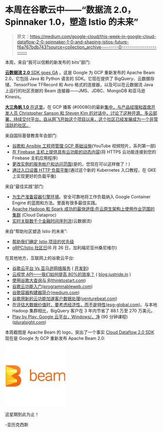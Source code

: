 # 本周在谷歌云中——“数据流 2.0，Spinnaker 1.0，塑造 Istio 的未来”

> 原文：<https://medium.com/google-cloud/this-week-in-google-cloud-dataflow-2-0-spinnaker-1-0-and-shaping-istios-future-f6a767bdb743?source=collection_archive---------0----------------------->

本周，来自“我可以信赖的新发布的 bits”部门:

[**云数据流 2.0** SDK goes GA](http://goo.gl/NnIsU9) 。这是 Google 为 GCP 重新发布的 Apache Beam 2.0，它包括 Java 和 Python 语言的 SDK。它现在提供了 BigQuery、云数据存储、TensorFlow TFRecord 和 Avro 格式的连接器，以及可以在云数据流 Java 上运行的社区贡献的 Beam 连接器——JMS、JDBC、MongoDB 和亚马逊 Kinesis。

[**大三角帆 1.0** 在这里](http://goo.gl/AgGvNf)。在 GCP 播客 (#00080)的最新[集中，与产品经理和首席开发人员 Christopher Sanson 和 Steven Kim 的对话中，讨论了这种开源、多云部署、持续交付平台。自从网飞开始这个项目以来，这个社区已经发展成为一个非常活跃的社区。](http://goo.gl/Zpvlk8)

来自国际基督教青年会部门:

*   [谷歌和 Ansible 工程师管理 GCP 基础设施](http://goo.gl/KwLlQQ)(YouTube 视频短片，系列第一部)
*   [在 Firebase 主机上提供具有云功能的动态内容](http://goo.gl/d1pBSG)(将 HTTPS 云功能连接到您的 Firebase 主机应用程序)
*   [更改实例的服务帐户和访问范围](http://goo.gl/LkmgPU)(是的，您现在可以这样做了！)
*   [通过入口设置 HTTP 负载平衡](http://goo.gl/Pdo3JQ)(通过这个新的 Kubernetes 入口教程，在 GKE 上实现更好的负载平衡)

来自“最佳实践”部门:

*   [为生产准备容器引擎环境](http://goo.gl/0aFGj5)。安全可靠地将工作负载纳入 Google Container Engine 的蓝图和方法。里面有很多最佳实践。
*   [Apache Hadoop 和 Spark 成功的最快途径:在云原生架构上使用作业范围的集群](http://goo.gl/okauF9) (Cloud Dataproc)
*   [实时关联数千个金融时间序列流](http://goo.gl/qQyh5d)(云数据流)

来自“帮助社区塑造 Istio 的未来”:

*   [帮助我们确定 Istio 项目的优先级](http://goo.gl/Hiwl9N)
*   [gRPC/Istio 社区日](http://goo.gl/I3zsfk)(6 月 26 日，加利福尼亚州桑尼维尔)

在其他地方，互联网上的谷歌云平台:

*   [谷歌云平台 Vs 亚马逊网络服务](http://goo.gl/JRPCQa) ( [开发到](http://dev.to/))
*   [云视觉 API——我们如何提高 80%的效率？](http://goo.gl/HVMlcs) ( [blog.justride.in](http://blog.justride.in/) )
*   [使用谷歌大查询与 R](http://goo.gl/JIp5Kq)([thinktostart.com](http://thinktostart.com/))
*   [谷歌云功能入门](http://goo.gl/N37Gdk)([programmableweb.com](http://programmableweb.com/))
*   [谷歌容器构建器简介](http://goo.gl/agycP7)([medium.com](/))
*   [谷歌用新的云功能加速客户数据处理](http://goo.gl/E1PT8r)([venturebeat.com](http://venturebeat.com/))
*   [在评估大数据价值时，要考虑经济性，而不是特性](http://goo.gl/EpCaHE)([esg-global.com](http://esg-global.com/))。与本地 Hadoop 集群相比，BigQuery 客户在 3 年内节省了 88.1 万至 270 万美元。
*   [Play by Play: Google 云平台，Windows/。净](http://goo.gl/FVQEMS) (90 分钟课程)([pluralsight.com](http://pluralsight.com/))

本周截图是 Apache Beam 的 logo，突出了一个事实 [Cloud Dataflow 2.0 SDK](http://goo.gl/NnIsU9) 现在是 Google 为 GCP 重新发布 Apache Beam 2.0:

![](img/7c33f109d84abefb534e22b9008d8d03.png)

这星期到此为止！

-亚历克西斯